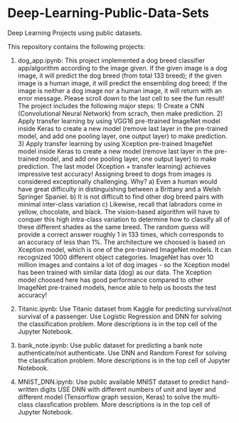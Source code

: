 # Deep-Learning-Public-Data-Sets
Deep Learning Projects using public datasets.

This repository contains the following projects:
1. dog_app.ipynb:
   This project implemented a dog breed classifier app/algorithm according to the image given. If the given image is a dog image, it 
   will predict the dog breed (from total 133 breed); if the given image is a human image, it will predict the ensembling dog breed; if
   the image is neither a dog image nor a human image, it will return with an error message. Please scroll down to the last cell to see
   the fun result! The project includes the following major steps: 1) Create a CNN (Convolutional Neural Network) from scrach, then make
   prediction. 2) Apply transfer learning by using VGG16 pre-ttrained ImageNet model inside Keras to create a new model (remove last 
   layer in the pre-trained model, and add one pooling layer, one output layer) to make prediction. 3) Apply transfer learning by using
   Xception pre-trained ImageNet model inside Keras to create a new model (remove last layer in the pre-trained model, and add one
   pooling layer, one output layer) to make prediction. The last model (Xception + transfer learning) achieves impressive test accuracy!
   Assigning breed to dogs from images is considered exceptionally challenging. Why? a) Even a human would have great difficulty in
   distinguishing between a Brittany and a Welsh Springer Spaniel. b) It is not difficult to find other dog breed pairs with minimal
   inter-class variation c) Likewise, recall that labradors come in yellow, chocolate, and black. The vision-based algorithm will have
   to conquer this high intra-class variation to determine how to classify all of these different shades as the same breed. The random
   guess will provide a correct answer roughly 1 in 133 times, which corresponds to an accuracy of less than 1%. 
   The architecture we choosed is based on Xception model, which is one of the pre-trained ImageNet models. It can recognized 1000
   different object categories. ImageNet has over 10 million images and contains a lot of dog images - so the Xception model has been
   trained with similar data (dog) as our data. The Xception model choosed here has good performance compared to other ImageNet pre-trained
   models, hence able to help us boosts the test accuracy! 

2. Titanic.ipynb:
   Use Titanic dataset from Kaggle for predicting survival/not survival of a passenger.
   Use Logistic Regression and DNN for solving the classification problem.
   More descriptions is in the top cell of the Jupyter Notebook.

3. bank_note.ipynb:
   Use public dataset for predicting a bank note authenticate/not authenticate.
   Use DNN and Random Forest for solving the classification problem.
   More descriptions is in the top cell of Jupyter Notebook.

4. MNIST_DNN.ipynb:
   Use public available MNIST dataset to predict hand-written digits
   USE DNN with different numbers of unit and layer and different model
   (Tensorflow graph session, Keras) to solve the multi-class classfication problem.
   More descriptions is in the top cell of Jupyter Notebook.
